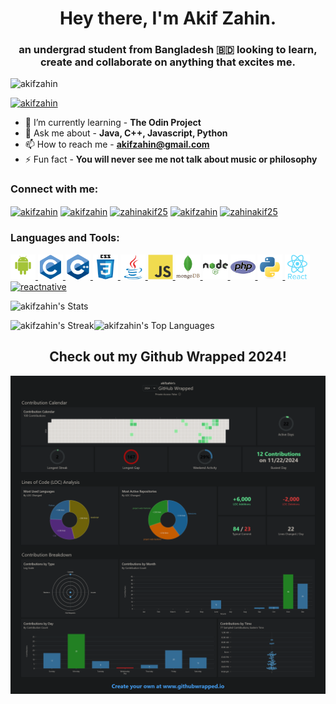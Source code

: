 <h1 align="center">Hey there, I'm Akif Zahin.</h1>
<h3 align="center">an undergrad student from Bangladesh 🇧🇩 looking to learn, create and collaborate on anything that excites me.</h3>

<p align="left"> <img src="https://komarev.com/ghpvc/?username=akifzahin&label=Profile%20views&color=0e75b6&style=flat" alt="akifzahin" /> </p>

<p align="left"> <a href="https://github.com/ryo-ma/github-profile-trophy"><img src="https://github-profile-trophy.vercel.app/?username=akifzahin&theme=algolia" alt="akifzahin" /></a> </p>

- 🌱 I’m currently learning - **The Odin Project**
- 💬 Ask me about - **Java, C++, Javascript, Python**
- 📫 How to reach me - **akifzahin@gmail.com**
- ⚡ Fun fact - **You will never see me not talk about music or philosophy**

<h3 align="left">Connect with me:</h3>
<p align="left">
<a href="https://twitter.com/akifzahin" target="blank"><img align="center" src="https://raw.githubusercontent.com/rahuldkjain/github-profile-readme-generator/master/src/images/icons/Social/twitter.svg" alt="akifzahin" height="30" width="40" /></a>
<a href="https://linkedin.com/in/akifzahin" target="blank"><img align="center" src="https://raw.githubusercontent.com/rahuldkjain/github-profile-readme-generator/master/src/images/icons/Social/linked-in-alt.svg" alt="akifzahin" height="30" width="40" /></a>
<a href="https://fb.com/zahinakif25" target="blank"><img align="center" src="https://raw.githubusercontent.com/rahuldkjain/github-profile-readme-generator/master/src/images/icons/Social/facebook.svg" alt="zahinakif25" height="30" width="40" /></a>
<a href="https://instagram.com/akifzahin" target="blank"><img align="center" src="https://raw.githubusercontent.com/rahuldkjain/github-profile-readme-generator/master/src/images/icons/Social/instagram.svg" alt="akifzahin" height="30" width="40" /></a>
<a href="https://www.leetcode.com/zahinakif25" target="blank"><img align="center" src="https://raw.githubusercontent.com/rahuldkjain/github-profile-readme-generator/master/src/images/icons/Social/leet-code.svg" alt="zahinakif25" height="30" width="40" /></a>
</p>

<h3 align="left">Languages and Tools:</h3>
<p align="left"> <a href="https://developer.android.com" target="_blank" rel="noreferrer"> <img src="https://raw.githubusercontent.com/devicons/devicon/master/icons/android/android-original-wordmark.svg" alt="android" width="40" height="40"/> </a> <a href="https://www.cprogramming.com/" target="_blank" rel="noreferrer"> <img src="https://raw.githubusercontent.com/devicons/devicon/master/icons/c/c-original.svg" alt="c" width="40" height="40"/> </a> <a href="https://www.w3schools.com/cpp/" target="_blank" rel="noreferrer"> <img src="https://raw.githubusercontent.com/devicons/devicon/master/icons/cplusplus/cplusplus-original.svg" alt="cplusplus" width="40" height="40"/> </a> <a href="https://www.w3schools.com/css/" target="_blank" rel="noreferrer"> <img src="https://raw.githubusercontent.com/devicons/devicon/master/icons/css3/css3-original-wordmark.svg" alt="css3" width="40" height="40"/> </a> <a href="https://www.java.com" target="_blank" rel="noreferrer"> <img src="https://raw.githubusercontent.com/devicons/devicon/master/icons/java/java-original.svg" alt="java" width="40" height="40"/> </a> <a href="https://developer.mozilla.org/en-US/docs/Web/JavaScript" target="_blank" rel="noreferrer"> <img src="https://raw.githubusercontent.com/devicons/devicon/master/icons/javascript/javascript-original.svg" alt="javascript" width="40" height="40"/> </a> <a href="https://www.mongodb.com/" target="_blank" rel="noreferrer"> <img src="https://raw.githubusercontent.com/devicons/devicon/master/icons/mongodb/mongodb-original-wordmark.svg" alt="mongodb" width="40" height="40"/> </a> <a href="https://nodejs.org" target="_blank" rel="noreferrer"> <img src="https://raw.githubusercontent.com/devicons/devicon/master/icons/nodejs/nodejs-original-wordmark.svg" alt="nodejs" width="40" height="40"/> </a> <a href="https://www.php.net" target="_blank" rel="noreferrer"> <img src="https://raw.githubusercontent.com/devicons/devicon/master/icons/php/php-original.svg" alt="php" width="40" height="40"/> </a> <a href="https://www.python.org" target="_blank" rel="noreferrer"> <img src="https://raw.githubusercontent.com/devicons/devicon/master/icons/python/python-original.svg" alt="python" width="40" height="40"/> </a> <a href="https://reactjs.org/" target="_blank" rel="noreferrer"> <img src="https://raw.githubusercontent.com/devicons/devicon/master/icons/react/react-original-wordmark.svg" alt="react" width="40" height="40"/> </a> <a href="https://reactnative.dev/" target="_blank" rel="noreferrer"> <img src="https://reactnative.dev/img/header_logo.svg" alt="reactnative" width="40" height="40"/> </a> </p>

![akifzahin's Stats](https://github-readme-stats.vercel.app/api?username=akifzahin&theme=algolia&show_icons=true&hide_border=true&count_private=true)

![akifzahin's Streak](https://github-readme-streak-stats.herokuapp.com/?user=akifzahin&theme=algolia&hide_border=true)![akifzahin's Top Languages](https://github-readme-stats.vercel.app/api/top-langs/?username=akifzahin&theme=algolia&show_icons=true&hide_border=true&layout=compact)



<h2 align="center">Check out my Github Wrapped 2024!</h2>



![GitHub Wrapped 2024](github-wrapped.png)
